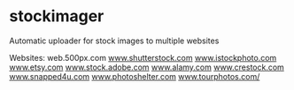 # stockimager
Automatic uploader for stock images to multiple websites

Websites:
web.500px.com
www.shutterstock.com
www.istockphoto.com
www.etsy.com
www.stock.adobe.com
www.alamy.com
www.crestock.com
www.snapped4u.com
www.photoshelter.com
www.tourphotos.com/
